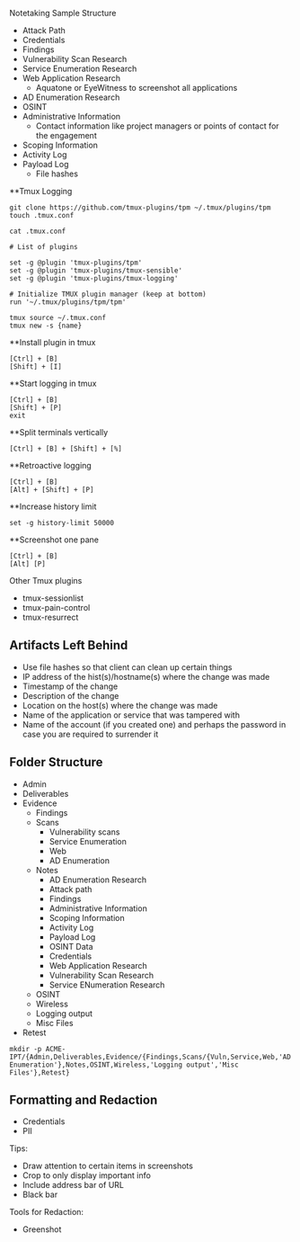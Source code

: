 Notetaking Sample Structure

- Attack Path
- Credentials
- Findings
- Vulnerability Scan Research
- Service Enumeration Research
- Web Application Research
  - Aquatone or EyeWitness to screenshot all applications  
- AD Enumeration Research
- OSINT
- Administrative Information
  - Contact information like project managers or points of contact for the engagement
- Scoping Information
- Activity Log
- Payload Log
  - File hashes
 

**Tmux Logging
```shell-session
git clone https://github.com/tmux-plugins/tpm ~/.tmux/plugins/tpm
touch .tmux.conf
```

```shell-session
cat .tmux.conf 

# List of plugins

set -g @plugin 'tmux-plugins/tpm'
set -g @plugin 'tmux-plugins/tmux-sensible'
set -g @plugin 'tmux-plugins/tmux-logging'

# Initialize TMUX plugin manager (keep at bottom)
run '~/.tmux/plugins/tpm/tpm'
```

```shell-session
tmux source ~/.tmux.conf
tmux new -s {name}
```

**Install plugin in tmux
```shell-session
[Ctrl] + [B]
[Shift] + [I]
```

**Start logging in tmux
```shell-session
[Ctrl] + [B]
[Shift] + [P]
exit
```

**Split terminals vertically
```shell-session
[Ctrl] + [B] + [Shift] + [%]
```

**Retroactive logging
```shell-session
[Ctrl] + [B]
[Alt] + [Shift] + [P]
```

**Increase history limit
```shell-session
set -g history-limit 50000
```

**Screenshot one pane
```shell-session
[Ctrl] + [B]
[Alt] [P]
```

Other Tmux plugins
- tmux-sessionlist
- tmux-pain-control
- tmux-resurrect


## Artifacts Left Behind
- Use file hashes so that client can clean up certain things
- IP address of the hist(s)/hostname(s) where the change was made
- Timestamp of the change
- Description of the change
- Location on the host(s) where the change was made
- Name of the application or service that was tampered with
- Name of the account (if you created one) and perhaps the password in case you are required to surrender it


## Folder Structure

- Admin
- Deliverables
- Evidence
    - Findings
    - Scans
        - Vulnerability scans
        - Service Enumeration
        - Web
        - AD Enumeration
    - Notes
        - AD Enumeration Research
        - Attack path
        - Findings
        - Administrative Information
        - Scoping Information
        - Activity Log
        - Payload Log
        - OSINT Data
        - Credentials
        - Web Application Research
        - Vulnerability Scan Research
        - Service ENumeration Research 
    - OSINT
    - Wireless
    - Logging output
    - Misc Files
- Retest

```shell-session
mkdir -p ACME-IPT/{Admin,Deliverables,Evidence/{Findings,Scans/{Vuln,Service,Web,'AD Enumeration'},Notes,OSINT,Wireless,'Logging output','Misc Files'},Retest}
```

## Formatting and Redaction
- Credentials
- PII

Tips:
- Draw attention to certain items in screenshots
- Crop to only display important info
- Include address bar of URL
- Black bar


Tools for Redaction:
- Greenshot


